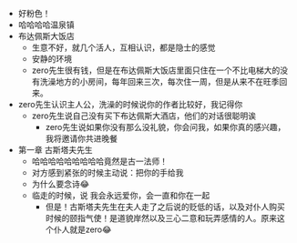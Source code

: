 - 好粉色！
- 哈哈哈哈温泉镇
- 布达佩斯大饭店
	- 生意不好，就几个活人，互相认识，都是隐士的感觉
	- 安静的环境
	- zero先生很有钱，但是在布达佩斯大饭店里面只住在一个不比电梯大的没有洗澡地方的小房间，每年回来三次，每次住一周，但是从来不在旺季回来。
- zero先生认识主人公，洗澡的时候说你的作者比较好，我记得你
	- zero先生说自己没有买下布达佩斯大酒店，他们的对话很聪明诶
		- zero先生说如果你没有那么没礼貌，你会问我，如果你真的感兴趣，我将邀请你共进晚餐
- 第一章 古斯塔夫先生
	- 哈哈哈哈哈哈哈哈哈竟然是古一法师！
	- 对方感到紧张的时候主动说：把你的手给我
	- 为什么要念诗😂
	- 临走的时候，说 我会永远爱你，会一直和你在一起
		- 但是！古斯塔夫先生在夫人走了之后说的贬低的话，以及对仆人购买时候的颐指气使！是道貌岸然以及三心二意和玩弄感情的人。原来这个仆人就是zero😂
